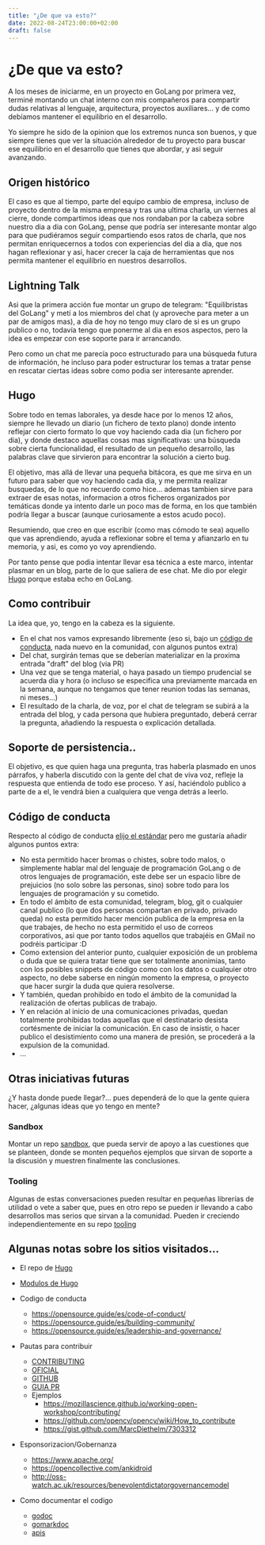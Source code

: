 ```yaml
---
title: "¿De que va esto?"
date: 2022-08-24T23:00:00+02:00
draft: false
---
```


# ¿De que va esto?

A los meses de iniciarme, en un proyecto en GoLang por primera vez, terminé montando un chat interno con mis compañeros para compartir dudas relativas al lenguaje, arquitectura, proyectos auxiliares... y de como debíamos mantener el equilibrio en el desarrollo.

Yo siempre he sido de la opinion que los extremos nunca son buenos, y que siempre tienes que ver la situación alrededor de tu proyecto para buscar ese equilibrio en el desarrollo que tienes que abordar, y asi seguir avanzando. 

## Origen histórico

El caso es que al tiempo, parte del equipo cambio de empresa, incluso de proyecto dentro de la misma empresa y tras una ultima charla, un viernes al cierre, donde compartimos ideas que nos rondaban por la cabeza sobre nuestro dia a dia con GoLang, pense que podría ser interesante montar algo para que pudiéramos seguir compartiendo esos ratos de charla, que nos permitan enriquecernos a todos con experiencias del dia a dia, que nos hagan reflexionar y asi, hacer crecer la caja de herramientas que nos permita mantener el equilibrio en nuestros desarrollos.

## Lightning Talk

Asi que la primera acción fue montar un grupo de telegram: "Equilibristas del GoLang" y metí a los miembros del chat (y aproveche para meter a un par de amigos mas), a dia de hoy no tengo muy claro de si es un grupo publico o no, todavía tengo que ponerme al dia en esos aspectos, pero la idea es empezar con ese soporte para ir arrancando.

Pero como un chat me parecía poco estructurado para una búsqueda futura de información, he incluso para poder estructurar los temas a tratar pense en rescatar ciertas ideas sobre como podia ser interesante aprender.

## Hugo

Sobre todo en temas laborales, ya desde hace por lo menos 12 años, siempre he llevado un diario (un fichero de texto plano) donde intento reflejar con cierto formato lo que voy haciendo cada dia (un fichero por dia), y donde destaco aquellas cosas mas significativas: una búsqueda sobre cierta funcionalidad, el resultado de un pequeño desarrollo, las palabras clave que sirvieron para encontrar la solución a cierto bug.

El objetivo, mas allá de llevar una pequeña bitácora, es que me sirva en un futuro para saber que voy haciendo cada dia, y me permita realizar busquedas, de lo que no recuerdo como hice... ademas tambien sirve para extraer de esas notas, informacion a otros ficheros organizados por temáticas donde ya intento darle un poco mas de forma, en los que también podría llegar a buscar (aunque curiosamente a estos acudo poco).

Resumiendo, que creo en que escribir (como mas cómodo te sea) aquello que vas aprendiendo, ayuda a reflexionar sobre el tema y afianzarlo en tu memoria, y asi, es como yo voy aprendiendo.

Por tanto pense que podia intentar llevar esa técnica a este marco, intentar plasmar en un blog, parte de lo que saliera de ese chat. Me dio por elegir [Hugo](https://gohugo.io/) porque estaba echo en GoLang.

## Como contribuir

La idea que, yo, tengo en la cabeza es la siguiente.
- En el chat nos vamos expresando libremente (eso si, bajo un [código de conducta](../../CODE_OF_CONDUCT.md), nada nuevo en la comunidad, con algunos puntos extra)
- Del chat, surgirán temas que se deberían materializar en la proxima entrada "draft" del blog (via PR)
- Una vez que se tenga material, o haya pasado un tiempo prudencial se acuerda dia y hora (o incluso se especifica una previamente marcada en la semana, aunque no tengamos que tener reunion todas las semanas, ni meses...)
- El resultado de la charla, de voz, por el chat de telegram se subirá a la entrada del blog, y cada persona que hubiera preguntado, deberá cerrar la pregunta, añadiendo la respuesta o explicación detallada.

## Soporte de persistencia..

El objetivo, es que quien haga una pregunta, tras haberla plasmado en unos párrafos, y haberla discutido con la gente del chat de viva voz, refleje la respuesta que entienda de todo ese proceso. Y así, haciéndolo publico a parte de a el, le vendrá bien a cualquiera que venga detrás a leerlo.

## Código de conducta

Respecto al código de conducta [elijo el estándar](https://www.contributor-covenant.org/es/version/2/0/code_of_conduct/code_of_conduct.md) pero me gustaría añadir algunos puntos extra:
- No esta permitido hacer bromas o chistes, sobre todo malos, o simplemente hablar mal del lenguaje de programación GoLang o de otros lenguajes de programación, este debe ser un espacio libre de prejuicios (no solo sobre las personas, sino) sobre todo para los lenguajes de programación y su cometido.
- En todo el ámbito de esta comunidad, telegram, blog, git o cualquier canal publico (lo que dos personas compartan en privado, privado queda) no esta permitido hacer mención publica de la empresa en la que trabajes, de hecho no esta permitido el uso de correos corporativos, asi que por tanto todos aquellos que trabajéis en GMail no podréis participar :D
- Como extension del anterior punto, cualquier exposición de un problema o duda que se quiera tratar tiene que ser totalmente anonimias, tanto con los posibles snippets de código como con los datos o cualquier otro aspecto, no debe saberse en ningún momento la empresa, o proyecto que hacer surgir la duda que quiera resolverse.
- Y también, quedan prohibido en todo el ámbito de la comunidad la realización de ofertas publicas de trabajo.
- Y en relación al inicio de una comunicaciones privadas, quedan totalmente prohibidas todas aquellas que el destinatario desista cortésmente de iniciar la comunicación. En caso de insistir, o hacer publico el desistimiento como una manera de presión, se procederá a la expulsion de la comunidad.
- ...

## Otras iniciativas futuras

¿Y hasta donde puede llegar?... pues dependerá de lo que la gente quiera hacer, ¿algunas ideas que yo tengo en mente?

### Sandbox

Montar un repo [sandbox](https://github.com/equilibristofgo/tooling), que pueda servir de apoyo a las cuestiones que se planteen, donde se monten pequeños ejemplos que sirvan de soporte a la discusión y muestren finalmente las conclusiones.

### Tooling

Algunas de estas conversaciones pueden resultar en pequeñas librerías de utilidad o vete a saber que, pues en otro repo se pueden ir llevando a cabo desarrollos mas serios que sirvan a la comunidad. Pueden ir creciendo independientemente en su repo [tooling](https://github.com/equilibristofgo/tooling)

## Algunas notas sobre los sitios visitados...

* El repo de [Hugo](https://github.com/gohugoio/hugo)
* [Modulos de Hugo](https://gohugo.io/hugo-modules/)

* Codigo de conducta
    * https://opensource.guide/es/code-of-conduct/
    * https://opensource.guide/es/building-community/
    * https://opensource.guide/es/leadership-and-governance/

* Pautas para contribuir
    * [CONTRIBUTING](https://opensource.guide/es/starting-a-project/#escribiendo-las-pautas-para-contribuir)
    * [OFICIAL](https://github.com/github/docs/blob/main/CONTRIBUTING.md)
    * [GITHUB](https://docs.github.com/es/communities/setting-up-your-project-for-healthy-contributions/setting-guidelines-for-repository-contributors)
    * [GUIA PR](https://github.com/firstcontributions/first-contributions)
    * Ejemplos
        * https://mozillascience.github.io/working-open-workshop/contributing/
        * https://github.com/opencv/opencv/wiki/How_to_contribute
        * https://gist.github.com/MarcDiethelm/7303312

* Esponsorizacion/Gobernanza
    * https://www.apache.org/
    * https://opencollective.com/ankidroid
    * http://oss-watch.ac.uk/resources/benevolentdictatorgovernancemodel

* Como documentar el codigo
    * [godoc](https://programmerclick.com/article/80491827350/)
    * [gomarkdoc](https://github.com/princjef/gomarkdoc#func-newrenderer)
    * [apis](https://github.com/bep/docuapi)